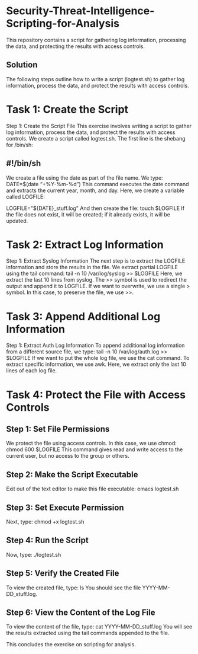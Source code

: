 # Security-Threat-Intelligence-Scripting-for-Analysis
This repository contains a script for gathering log information, processing the data, and protecting the results with access controls.

## Solution
The following steps outline how to write a script (logtest.sh) to gather log information, process the data, and protect the results with access controls.

# Task 1: Create the Script
Step 1: Create the Script File
This exercise involves writing a script to gather log information, process the data, and protect the results with access controls. We create a script called logtest.sh. The first line is the shebang for /bin/sh:

## #!/bin/sh
We create a file using the date as part of the file name. We type:
DATE=$(date “+%Y-%m-%d”)
This command executes the date command and extracts the current year, month, and day. Here, we create a variable called LOGFILE:

LOGFILE="${DATE}_stuff.log"
And then create the file:
touch $LOGFILE
If the file does not exist, it will be created; if it already exists, it will be updated.

# Task 2: Extract Log Information
Step 1: Extract Syslog Information
The next step is to extract the LOGFILE information and store the results in the file. We extract partial LOGFILE using the tail 
command:
tail -n 10 /var/log/syslog >> $LOGFILE
Here, we extract the last 10 lines from syslog. The >> symbol is used to redirect the output and append it to LOGFILE. If we want to overwrite, we use a single > symbol. In this case, to preserve the file, we use >>.

# Task 3: Append Additional Log Information
Step 1: Extract Auth Log Information
To append additional log information from a different source file, we type:
tail -n 10 /var/log/auth.log >> $LOGFILE
If we want to put the whole log file, we use the cat command. To extract specific information, we use awk. Here, we extract only the last 10 lines of each log file.

# Task 4: Protect the File with Access Controls
## Step 1: Set File Permissions
We protect the file using access controls. In this case, we use chmod:
chmod 600 $LOGFILE
This command gives read and write access to the current user, but no access to the group or others.

## Step 2: Make the Script Executable
Exit out of the text editor to make this file executable:
emacs logtest.sh

## Step 3: Set Execute Permission
Next, type:
chmod +x logtest.sh

## Step 4: Run the Script
Now, type:
./logtest.sh

## Step 5: Verify the Created File
To view the created file, type:
ls
You should see the file YYYY-MM-DD_stuff.log.

## Step 6: View the Content of the Log File
To view the content of the file, type:
cat YYYY-MM-DD_stuff.log
You will see the results extracted using the tail commands appended to the file. 

This concludes the exercise on scripting for analysis.


